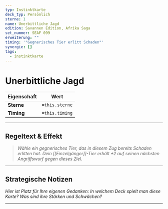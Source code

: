 ```yaml
---
typ: Instinktkarte
deck_typ: Persönlich
sterne: 1
name: Unerbittliche Jagd
edition: Savannen Edition, Afrika Saga
set_nummer: SEAF 099
erweiterung: ""
timing: '"Gegnerisches Tier erlitt Schaden"'
synergie: []
tags:
  - instinktkarte
---
```


# Unerbittliche Jagd

| Eigenschaft | Wert |
|---|---|
| **Sterne** | `=this.sterne` |
| **Timing** | `=this.timing` |

---
## Regeltext & Effekt

> *Wähle ein gegnerisches Tier, das in diesem Zug bereits Schaden erlitten hat. Dein [[Einzelgänger]]-Tier erhält +2 auf seinen nächsten Angriffswurf gegen dieses Ziel.*

---
## Strategische Notizen

*Hier ist Platz für Ihre eigenen Gedanken: In welchem Deck spielt man diese Karte? Was sind ihre Stärken und Schwächen?*

---

